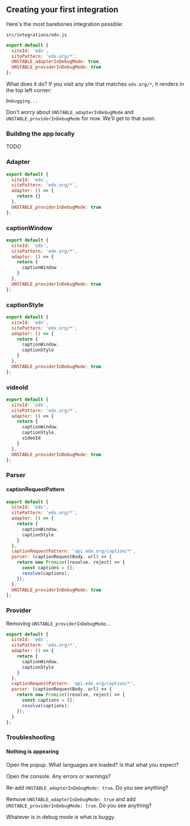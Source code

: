## Creating your first integration

Here's the most barebones integration possible:

`src/integrations/edx.js`

```javascript
export default {
  siteId: 'edx',
  sitePattern: 'edx.org/*',
  UNSTABLE_adapterInDebugMode: true,
  UNSTABLE_providerInDebugMode: true
};
```

What does it do? If you visit any site that matches `edx.org/*`, it renders in the top left corner:

```
Debugging...
```

Don't worry about `UNSTABLE_adapterInDebugMode` and `UNSTABLE_providerInDebugMode` for now. We'll get to that soon.

### Building the app locally

TODO

### Adapter

```javascript
export default {
  siteId: 'edx',
  sitePattern: 'edx.org/*',
  adapter: () => {
    return {}
  },
  UNSTABLE_providerInDebugMode: true
};
```

### captionWindow

```javascript
export default {
  siteId: 'edx',
  sitePattern: 'edx.org/*',
  adapter: () => {
    return {
      captionWindow
    }
  },
  UNSTABLE_providerInDebugMode: true
};
```

### captionStyle

```javascript
export default {
  siteId: 'edx',
  sitePattern: 'edx.org/*',
  adapter: () => {
    return {
      captionWindow,
      captionStyle
    }
  },
  UNSTABLE_providerInDebugMode: true
};
```

### videoId

```javascript
export default {
  siteId: 'edx',
  sitePattern: 'edx.org/*',
  adapter: () => {
    return {
      captionWindow,
      captionStyle,
      videoId
    }
  },
  UNSTABLE_providerInDebugMode: true
};
```


### Parser

#### captionRequestPattern

```javascript
export default {
  siteId: 'edx',
  sitePattern: 'edx.org/*',
  adapter: () => {
    return {
      captionWindow,
      captionStyle
    }
  },
  captionRequestPattern: 'api.edx.org/caption/*',
  parser: (captionRequestBody, url) => {
    return new Promise((resolve, reject) => {
      const captions = [];
      resolve(captions);
    });
  },
  UNSTABLE_providerInDebugMode: true
};
```

### Provider

Removing `UNSTABLE_providerInDebugMode`...

```javascript
export default {
  siteId: 'edx',
  sitePattern: 'edx.org/*',
  adapter: () => {
    return {
      captionWindow,
      captionStyle
    }
  },
  captionRequestPattern: 'api.edx.org/caption/*',
  parser: (captionRequestBody, url) => {
    return new Promise((resolve, reject) => {
      const captions = [];
      resolve(captions);
    });
  }
};
```

### Troubleshooting

#### Nothing is appearing

Open the popup. What languages are loaded? Is that what you expect?

Open the console. Any errors or warnings?

Re-add `UNSTABLE_adapterInDebugMode: true`. Do you see anything?

Remove `UNSTABLE_adapterInDebugMode: true` and add `UNSTABLE_providerInDebugMode: true`. Do you see anything?

Whatever is in debug mode is what is buggy.
